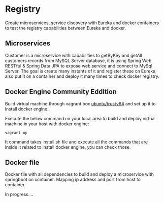 # Registry

Create microservices, service discovery with Eureka and docker containers to test the registry capabilities between Eureka and docker.

## Microservices

Customer is a microservice with capabilities to getByKey and getAll customers records from MySQL Server database, it is using Spring Web RESTful
& Spring Data JPA to expose web service and connect to MySql Server. The goal is create many instants of it and register these on Eureka, 
also put it on a container and deploy it many times to check docker registry.

## Docker Engine Community Eddition

Build virtual machine through vagrant box [ubuntu/trusty64](https://app.vagrantup.com/ubuntu/boxes/trusty64) and set up it to install docker engine.

Execute the below command on your local area to build and deploy virtual machine in your host with docker engine:

	vagrant up
	
It command takes install.sh file and execute all the commands that are inside it related to install docker engine, you can check those.

## Docker file

Docker file with all dependencies to build and deploy a microservice with springboot on container. Mapping ip address and port from host to container.

In progress....